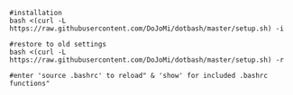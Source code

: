 	
	#installation
	bash <(curl -L https://raw.githubusercontent.com/DoJoMi/dotbash/master/setup.sh) -i
	
	#restore to old settings
	bash <(curl -L https://raw.githubusercontent.com/DoJoMi/dotbash/master/setup.sh) -r
	
	#enter 'source .bashrc' to reload" & 'show' for included .bashrc functions"
	
